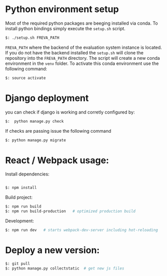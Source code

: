 # Python environment setup

Most of the required python packages are beeging installed via conda.
To install python bindings simply execute the `setup.sh` script.

```bash
$: ./setup.sh FREVA_PATH
```

`FREVA_PATH` where the backend of the evaluation system instance is located. 
If you do not have the backend installed the `setup.sh` will clone the repository
into the `FREVA_PATH` directory. The script will create a new conda environment
in the `venv` folder. To activate this conda environment use the following command:

```bash
$: source activate
```

# Django deployment

you can check if django is working and corretly configured by:

```bash
$:  python manage.py check
```

If checks are passing issue the following command

```bash
$: python manage.py migrate
```


# React / Webpack usage:

Install dependencies:

```bash

$: npm install

```
Build project:


```bash
$: npm run build
$: npm run build-production   # optimized production build

```
Development:

```bash
$: npm run dev   # starts webpack-dev-server including hot-reloading
```
# Deploy a new version:

```bash
$: git pull
$: python manage.py collectstatic  # get new js files
```
